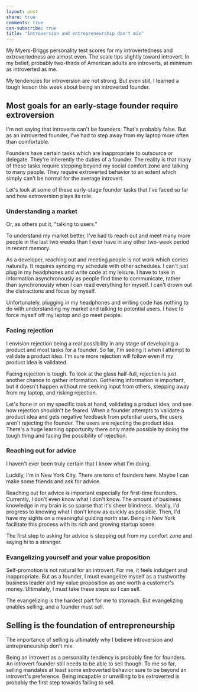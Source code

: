 ```yaml
---
layout: post
share: true
comments: true
can-subscribe: true
title: "Introversion and entrepreneurship don't mix"
---
```


My Myers-Briggs personality test scores for my introvertedness and extrovertedness are almost even.  The scale tips slightly toward introvert.  In my belief, probably two-thirds of American adults are introverts, at minimum as introverted as me.

My tendencies for introversion are not strong.  But even still, I learned a tough lesson this week about being an introverted founder.

## Most goals for an early-stage founder require extroversion

I'm not saying that introverts can't be founders.  That's probably false.  But as an introverted founder, I've had to step away from my laptop more often than comfortable.

Founders have certain tasks which are inappropriate to outsource or delegate.  They're inherently the duties of a founder.  The reality is that many of these tasks require stepping beyond my social comfort zone and talking to many people.  They require extroverted behavior to an extent which simply can't be normal for the average introvert.

Let's look at some of these early-stage founder tasks that I've faced so far and how extroversion plays its role.

### Understanding a market

Or, as others put it, "talking to users."

To understand my market better, I've had to reach out and meet many more people in the last two weeks than I ever have in any other two-week period in recent memory.

As a developer, reaching out and meeting people is not work which comes naturally.  It requires syncing my schedule with other schedules.  I can't just plug in my headphones and write code at my leisure.  I have to take in information asynchronously as people find time to communicate, rather than synchronously when I can read everything for myself.  I can't drown out the distractions and focus by myself.

Unfortunately, plugging in my headphones and writing code has nothing to do with understanding my market and talking to potential users.  I have to force myself off my laptop and go meet people.

### Facing rejection

I envision rejection being a real possibility in any stage of developing a product and most tasks for a founder.  So far, I'm seeing it when I attempt to validate a product idea.  I'm sure more rejection will follow even if my product idea is validated.

Facing rejection is tough.  To look at the glass half-full, rejection is just another chance to gather information.  Gathering information is important, but it doesn't happen without me seeking input from others, stepping away from my laptop, and risking rejection.

Let's hone in on my specific task at hand, validating a product idea, and see how rejection shouldn't be feared.  When a founder attempts to validate a product idea and gets negative feedback from potential users, the users aren't rejecting the founder.  The users are rejecting the product idea.  There's a huge learning opportunity there only made possible by doing the tough thing and facing the possibility of rejection.

### Reaching out for advice

I haven't ever been truly certain that I know what I'm doing.

Luckily, I'm in New York City.  There are tons of founders here.  Maybe I can make some friends and ask for advice.

Reaching out for advice is important especially for first-time founders.  Currently, I don't even know what I don't know.  The amount of business knowledge in my brain is so sparse that it's sheer blindness.  Ideally, I'd progress to knowing what I don't know as quickly as possible.  Then, I'd have my sights on a meaningful guiding north star.  Being in New York facilitate this process with its rich and growing startup scene.

The first step to asking for advice is stepping out from my comfort zone and saying hi to a stranger.

### Evangelizing yourself and your value proposition

Self-promotion is not natural for an introvert.  For me, it feels indulgent and inappropriate.  But as a founder, I must evangelize myself as a trustworthy business leader and my value proposition as one worth a customer's money.  Ultimately, I must take these steps so I can sell.

The evangelizing is the hardest part for me to stomach.  But evangelizing enables selling, and a founder must sell.

## Selling is the foundation of entrepreneurship

The importance of selling is ultimately why I believe introversion and entrepreneurship don't mix.

Being an introvert as a personality tendency is probably fine for founders.  An introvert founder still needs to be able to sell though.  To me so far, selling mandates at least some extroverted behavior sure to be beyond an introvert's preference.  Being incapable or unwilling to be extroverted is probably the first step towards failing to sell.
